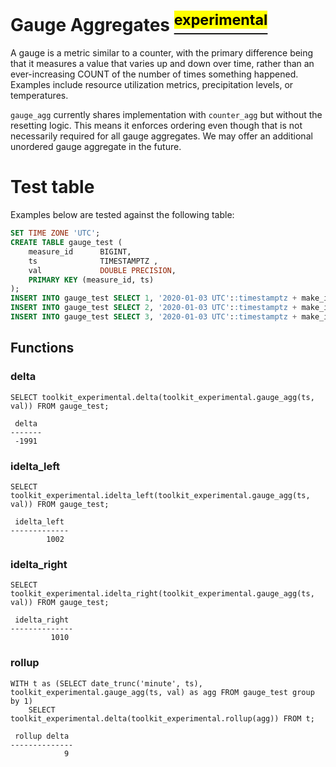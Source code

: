 <!-- markdownlint-disable -->
<!-- vale off -->
# Gauge Aggregates [<sup><mark>experimental</mark></sup>](/docs/README.md#tag-notes)

A gauge is a metric similar to a counter, with the primary difference being
that it measures a value that varies up and down over time, rather than an
ever-increasing COUNT of the number of times something happened.
Examples include resource utilization metrics, precipitation levels,
or temperatures.

`gauge_agg` currently shares implementation with `counter_agg` but without the
resetting logic.  This means it enforces ordering even though that is not
necessarily required for all gauge aggregates.  We may offer an additional
unordered gauge aggregate in the future.

# Test table

Examples below are tested against the following table:

```SQL ,non-transactional
SET TIME ZONE 'UTC';
CREATE TABLE gauge_test (
    measure_id      BIGINT,
    ts              TIMESTAMPTZ ,
    val             DOUBLE PRECISION,
    PRIMARY KEY (measure_id, ts)
);
INSERT INTO gauge_test SELECT 1, '2020-01-03 UTC'::timestamptz + make_interval(days=>v), v + 1000 FROM generate_series(1,10) v;
INSERT INTO gauge_test SELECT 2, '2020-01-03 UTC'::timestamptz + make_interval(days=>v), v + 2000 FROM generate_series(1,10) v;
INSERT INTO gauge_test SELECT 3, '2020-01-03 UTC'::timestamptz + make_interval(days=>v), v + 3000 FROM generate_series(1,10) v;
```

## Functions

### delta

```SQL, publish(delta)
SELECT toolkit_experimental.delta(toolkit_experimental.gauge_agg(ts, val)) FROM gauge_test;
```

```output, publish
 delta
-------
 -1991
```

### idelta_left

```SQL, publish(idelta_left)
SELECT toolkit_experimental.idelta_left(toolkit_experimental.gauge_agg(ts, val)) FROM gauge_test;
```

```output, publish
 idelta_left
-------------
        1002
```

### idelta_right

```SQL, publish(idelta_right)
SELECT toolkit_experimental.idelta_right(toolkit_experimental.gauge_agg(ts, val)) FROM gauge_test;
```

```output, publish
 idelta_right
--------------
         1010
```

### rollup

```SQL, publish(rollup)
WITH t as (SELECT date_trunc('minute', ts), toolkit_experimental.gauge_agg(ts, val) as agg FROM gauge_test group by 1)
    SELECT toolkit_experimental.delta(toolkit_experimental.rollup(agg)) FROM t;
```

```output, publish
 rollup delta
--------------
            9
```
